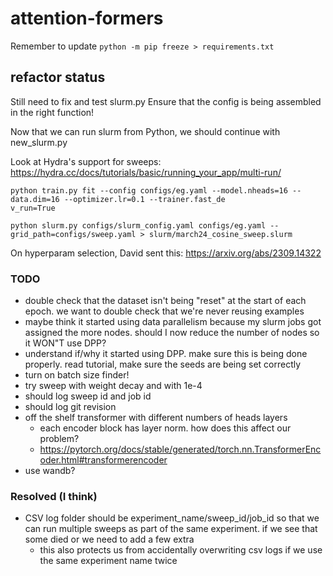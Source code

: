 # attention-formers

Remember to update `python -m pip freeze > requirements.txt`

## refactor status
Still need to fix and test slurm.py
Ensure that the config is being assembled in the right function!

Now that we can run slurm from Python, we should continue with new_slurm.py

Look at Hydra's support for sweeps: https://hydra.cc/docs/tutorials/basic/running_your_app/multi-run/

```
python train.py fit --config configs/eg.yaml --model.nheads=16 --data.dim=16 --optimizer.lr=0.1 --trainer.fast_de
v_run=True
```

```
python slurm.py configs/slurm_config.yaml configs/eg.yaml --grid_path=configs/sweep.yaml > slurm/march24_cosine_sweep.slurm
```

On hyperparam selection, David sent this: https://arxiv.org/abs/2309.14322

### TODO
- double check that the dataset isn't being "reset" at the start of each epoch. we want to double check that we're never reusing examples
- maybe think it started using data parallelism because my slurm jobs got assigned the more nodes. should I now reduce the number of nodes so it WON"T use DPP?
- understand if/why it started using DPP. make sure this is being done properly. read tutorial, make sure the seeds are being set correctly
- turn on batch size finder!
- try sweep with weight decay and with 1e-4
- should log sweep id and job id
- should log git revision
- off the shelf transformer with different numbers of heads layers
    - each encoder block has layer norm. how does this affect our problem?
    - https://pytorch.org/docs/stable/generated/torch.nn.TransformerEncoder.html#transformerencoder
- use wandb?

### Resolved (I think)
- CSV log folder should be experiment_name/sweep_id/job_id so that we can run multiple sweeps as part of the same experiment. if we see that some died or we need to add a few extra
    - this also protects us from accidentally overwriting csv logs if we use the same experiment name twice